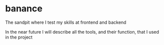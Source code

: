 # banance
 The sandpit where I test my skills at frontend and backend

 In the near future I will describe all the tools, and their function, that I used in the project

